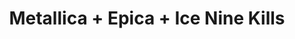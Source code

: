 ---
layout: post
category: concert
title: Metallica + Epica + Ice Nine Kills
artists: 
- Metallica
- Epica
- Ice Nine Kills
place: 
- Stade de France
country: France
city: Saint-Denis
---